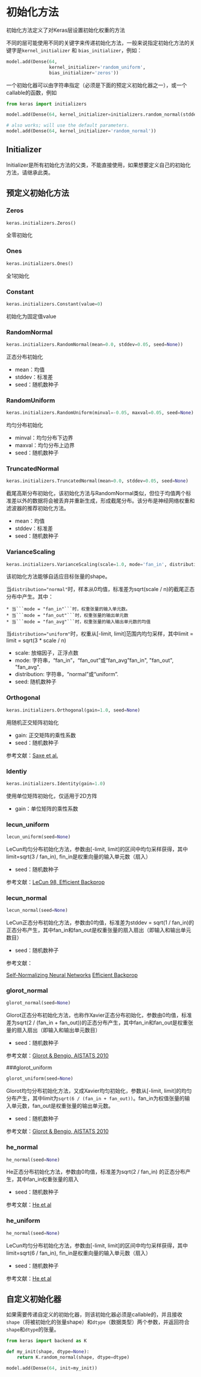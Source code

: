 # 初始化方法

初始化方法定义了对Keras层设置初始化权重的方法

不同的层可能使用不同的关键字来传递初始化方法，一般来说指定初始化方法的关键字是```kernel_initializer``` 和 ```bias_initializer```，例如：
```python
model.add(Dense(64,
                kernel_initializer='random_uniform',
                bias_initializer='zeros'))
```

一个初始化器可以由字符串指定（必须是下面的预定义初始化器之一），或一个callable的函数，例如
```python
from keras import initializers

model.add(Dense(64, kernel_initializer=initializers.random_normal(stddev=0.01)))

# also works; will use the default parameters.
model.add(Dense(64, kernel_initializer='random_normal'))
```

## Initializer

Initializer是所有初始化方法的父类，不能直接使用，如果想要定义自己的初始化方法，请继承此类。

## 预定义初始化方法

### Zeros
```python
keras.initializers.Zeros()
```
全零初始化

### Ones
```python
keras.initializers.Ones()
```
全1初始化

### Constant
```python
keras.initializers.Constant(value=0)
```
初始化为固定值value

### RandomNormal

```python
keras.initializers.RandomNormal(mean=0.0, stddev=0.05, seed=None))
```
正态分布初始化

* mean：均值
* stddev：标准差
* seed：随机数种子

### RandomUniform
```python
keras.initializers.RandomUniform(minval=-0.05, maxval=0.05, seed=None)
```
均匀分布初始化
* minval：均匀分布下边界
* maxval：均匀分布上边界
* seed：随机数种子


### TruncatedNormal
```python
keras.initializers.TruncatedNormal(mean=0.0, stddev=0.05, seed=None)
```
截尾高斯分布初始化，该初始化方法与RandomNormal类似，但位于均值两个标准差以外的数据将会被丢弃并重新生成，形成截尾分布。该分布是神经网络权重和滤波器的推荐初始化方法。

* mean：均值
* stddev：标准差
* seed：随机数种子

### VarianceScaling
```python
keras.initializers.VarianceScaling(scale=1.0, mode='fan_in', distribution='normal', seed=None)
```


该初始化方法能够自适应目标张量的shape。

当```distribution="normal"```时，样本从0均值，标准差为sqrt(scale / n)的截尾正态分布中产生。其中：

	* 当```mode = "fan_in"```时，权重张量的输入单元数。
	* 当```mode = "fan_out"```时，权重张量的输出单元数
	* 当```mode = "fan_avg"```时，权重张量的输入输出单元数的均值

当```distribution="uniform"```时，权重从[-limit, limit]范围内均匀采样，其中limit = limit = sqrt(3 * scale / n)

* scale: 放缩因子，正浮点数
* mode: 字符串，“fan_in”，“fan_out”或“fan_avg”fan_in", "fan_out", "fan_avg".
* distribution: 字符串，“normal”或“uniform”.
* seed: 随机数种子

### Orthogonal
```python
keras.initializers.Orthogonal(gain=1.0, seed=None)
```

用随机正交矩阵初始化

* gain: 正交矩阵的乘性系数
* seed：随机数种子

参考文献：[Saxe et al.](http://arxiv.org/abs/1312.6120)

### Identiy
```python
keras.initializers.Identity(gain=1.0)
```
使用单位矩阵初始化，仅适用于2D方阵

* gain：单位矩阵的乘性系数

### lecun_uniform
```python
lecun_uniform(seed=None)
```

LeCun均匀分布初始化方法，参数由[-limit, limit]的区间中均匀采样获得，其中limit=sqrt(3 / fan_in), fin_in是权重向量的输入单元数（扇入）

* seed：随机数种子

参考文献：[LeCun 98, Efficient Backprop](http://yann.lecun.com/exdb/publis/pdf/lecun-98b.pdf)

### lecun_normal
```python
lecun_normal(seed=None)
```
LeCun正态分布初始化方法，参数由0均值，标准差为stddev = sqrt(1 / fan_in)的正态分布产生，其中fan_in和fan_out是权重张量的扇入扇出（即输入和输出单元数目）

* seed：随机数种子

参考文献：

[Self-Normalizing Neural Networks](https://arxiv.org/abs/1706.02515)
[Efficient Backprop](http://yann.lecun.com/exdb/publis/pdf/lecun-98b.pdf)



### glorot_normal
```python
glorot_normal(seed=None)
```

Glorot正态分布初始化方法，也称作Xavier正态分布初始化，参数由0均值，标准差为sqrt(2 / (fan_in + fan_out))的正态分布产生，其中fan_in和fan_out是权重张量的扇入扇出（即输入和输出单元数目）

* seed：随机数种子

参考文献：[Glorot & Bengio, AISTATS 2010](http://jmlr.org/proceedings/papers/v9/glorot10a/glorot10a.pdf)

###glorot_uniform

```python
glorot_uniform(seed=None)
```
Glorot均匀分布初始化方法，又成Xavier均匀初始化，参数从[-limit, limit]的均匀分布产生，其中limit为`sqrt(6 / (fan_in + fan_out))`。fan_in为权值张量的输入单元数，fan_out是权重张量的输出单元数。

* seed：随机数种子

参考文献：[Glorot & Bengio, AISTATS 2010](http://jmlr.org/proceedings/papers/v9/glorot10a/glorot10a.pdf)

### he_normal
```python
he_normal(seed=None)
```

He正态分布初始化方法，参数由0均值，标准差为sqrt(2 / fan_in) 的正态分布产生，其中fan_in权重张量的扇入

* seed：随机数种子

参考文献：[He et al](http://arxiv.org/abs/1502.01852)


### he_uniform
```python
he_normal(seed=None)
```

LeCun均匀分布初始化方法，参数由[-limit, limit]的区间中均匀采样获得，其中limit=sqrt(6 / fan_in), fin_in是权重向量的输入单元数（扇入）

* seed：随机数种子

参考文献：[He et al](http://arxiv.org/abs/1502.01852)

## 自定义初始化器
如果需要传递自定义的初始化器，则该初始化器必须是callable的，并且接收```shape```（将被初始化的张量shape）和```dtype```（数据类型）两个参数，并返回符合```shape```和```dtype```的张量。


```python
from keras import backend as K

def my_init(shape, dtype=None):
    return K.random_normal(shape, dtype=dtype)

model.add(Dense(64, init=my_init))
```